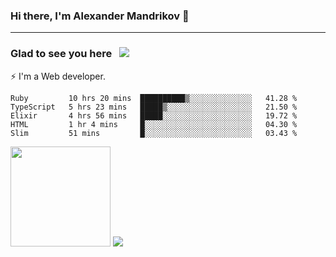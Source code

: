 ### Hi there, I'm Alexander Mandrikov 👋

- - -

### Glad to see you here &nbsp; ![](https://komarev.com/ghpvc/?username=nunsez&color=blue&label=visitors)

⚡ I'm a Web developer.

<!--✨ My GitHub <a href="https://nunsez.github.io/" target="_blank">resume link</a>-->

<!--
**nunsez/nunsez** is a ✨ _special_ ✨ repository because its `README.md` (this file) appears on your GitHub profile.

Here are some ideas to get you started:

- 🔭 I’m currently working on ...
- 🌱 I’m currently learning ...
- 👯 I’m looking to collaborate on ...
- 🤔 I’m looking for help with ...
- 💬 Ask me about ...
- 📫 How to reach me: ...
- 😄 Pronouns: ...
- ⚡ Fun fact: ...
-->


<!--START_SECTION:waka-->

```text
Ruby         10 hrs 20 mins  ██████████▒░░░░░░░░░░░░░░   41.28 %
TypeScript   5 hrs 23 mins   █████▒░░░░░░░░░░░░░░░░░░░   21.50 %
Elixir       4 hrs 56 mins   █████░░░░░░░░░░░░░░░░░░░░   19.72 %
HTML         1 hr 4 mins     █░░░░░░░░░░░░░░░░░░░░░░░░   04.30 %
Slim         51 mins         █░░░░░░░░░░░░░░░░░░░░░░░░   03.43 %
```

<!--END_SECTION:waka-->

<span>
<img height="160em" src="https://github-readme-stats-nunsez.vercel.app/api?username=nunsez&show_icons=true&count_private=true&hide_border=true&hide=issues" />
<img src="https://github-readme-stats-nunsez.vercel.app/api/top-langs/?username=nunsez&layout=compact&hide_border=true" />
</span>

<!--
[![willianrod's wakatime stats](https://github-readme-stats.vercel.app/api/wakatime?username=nunsez&hide_border=true)](https://github.com/anuraghazra/github-readme-stats)
-->
